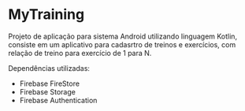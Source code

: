 # MyTraining

Projeto de aplicação para sistema Android utilizando linguagem Kotlin, consiste em um aplicativo para cadasrtro de treinos e exercícios, com relação de treino para exercício de 1 para N.


Dependências utilizadas:

* Firebase FireStore
* Firebase Storage 
* Firebase Authentication